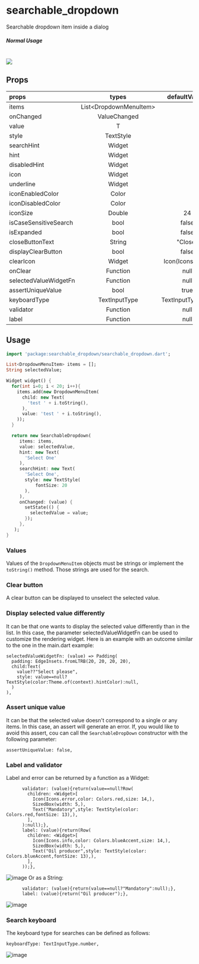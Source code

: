# searchable_dropdown

Searchable dropdown item inside a dialog

<h5>Normal Usage</h5>
<br/><img src="https://raw.githubusercontent.com/icemanbsi/searchable_dropdown/master/doc/sample1.gif"/>


## Props
| props                   | types           | defaultValues                                                                                                     |
| :---------------------- | :-------------: | :---------------------------------------------------------------------------------------------------------------: |
| items                   | List<DropdownMenuItem<T>>        |                                                                                                  |
| onChanged               | ValueChanged<T> |                                                                                                                   |
| value                   | T               |                                                                                                                   |
| style                   | TextStyle       |                                                                                                                   |
| searchHint              | Widget          |                                                                                                                   |
| hint                    | Widget          |                                                                                                                   |
| disabledHint            | Widget          |                                                                                                                   |
| icon                    | Widget          |                                                                                                                   |
| underline               | Widget          |                                                                                                                   |
| iconEnabledColor        | Color           |                                                                                                                   |
| iconDisabledColor       | Color           |                                                                                                                   |
| iconSize                | Double          | 24                                                                                                                |
| isCaseSensitiveSearch   | bool            | false                                                                                                             |
| isExpanded              | bool            | false                                                                                                             |
| closeButtonText         | String          | "Close"                                                                                                           |
| displayClearButton      | bool            | false                                                                                                             |
| clearIcon               | Widget          | Icon(Icons.clear)                                                                                                 |
| onClear                 | Function        | null                                                                                                             |
| selectedValueWidgetFn   | Function        | null                                                                                                             |
| assertUniqueValue       | bool            | true                                                                                                             |
| keyboardType       | TextInputType            | TextInputType.text                                                                                                             |
| validator       | Function            | null                                                                                                             |
| label       | Function            | null                                                                                                             |


## Usage
```dart
import 'package:searchable_dropdown/searchable_dropdown.dart';

List<DropdownMenuItem> items = [];
String selectedValue;

Widget widget() {
  for(int i=0; i < 20; i++){
    items.add(new DropdownMenuItem(
      child: new Text(
        'test ' + i.toString(),
      ),
      value: 'test ' + i.toString(),
    ));
  }

  return new SearchableDropdown(
     items: items,
     value: selectedValue,
     hint: new Text(
       'Select One'
     ),
     searchHint: new Text(
       'Select One',
       style: new TextStyle(
           fontSize: 20
       ),
     ),
     onChanged: (value) {
       setState(() {
         selectedValue = value;
       });
     },
   );
}
```

### Values
Values of the `DropdownMenuItem` objects must be strings or implement the `toString()` method. Those strings are used for the search.

### Clear button
A clear button can be displayed to unselect the selected value.

### Display selected value differently
It can be that one wants to display the selected value differently than in the list. In this case, the parameter selectedValueWidgetFn can be used to customize the rendering widget. Here is an example with an outcome similar to the one in the main.dart example:
```
selectedValueWidgetFn: (value) => Padding(
  padding: EdgeInsets.fromLTRB(20, 20, 20, 20),
  child:Text(
    value??"Select please",
    style: value==null?TextStyle(color:Theme.of(context).hintColor):null,
  )
),
```

### Assert unique value
It can be that the selected value doesn't correspond to a single or any items. In this case, an assert will generate an error. If, you would like to avoid this assert, cou can call the `SearchableDropDown` constructor with the following parameter:
```
assertUniqueValue: false,
```

### Label and validator
Label and error can be returned by a function as a Widget:
```
      validator: (value){return(value==null?Row(
        children: <Widget>[
          Icon(Icons.error,color: Colors.red,size: 14,),
          SizedBox(width: 5,),
          Text("Mandatory",style: TextStyle(color: Colors.red,fontSize: 13),),
        ],
      ):null);},
      label: (value){return(Row(
        children: <Widget>[
          Icon(Icons.info,color: Colors.blueAccent,size: 14,),
          SizedBox(width: 5,),
          Text("Oil producer",style: TextStyle(color: Colors.blueAccent,fontSize: 13),),
        ],
      ));},
```
![image](https://user-images.githubusercontent.com/32125299/74223889-f6b4ed80-4cb7-11ea-972b-bd62fcef29d8.png)
Or as a String:
```
      validator: (value){return(value==null?"Mandatory":null);},
      label: (value){return("Oil producer");},
```
![image](https://user-images.githubusercontent.com/32125299/74223999-311e8a80-4cb8-11ea-91a1-73f853277703.png)

### Search keyboard
The keyboard type for searches can be defined as follows:
```
keyboardType: TextInputType.number,
```
![image](https://user-images.githubusercontent.com/32125299/74224388-0a148880-4cb9-11ea-9fc3-82491474e44d.png)

